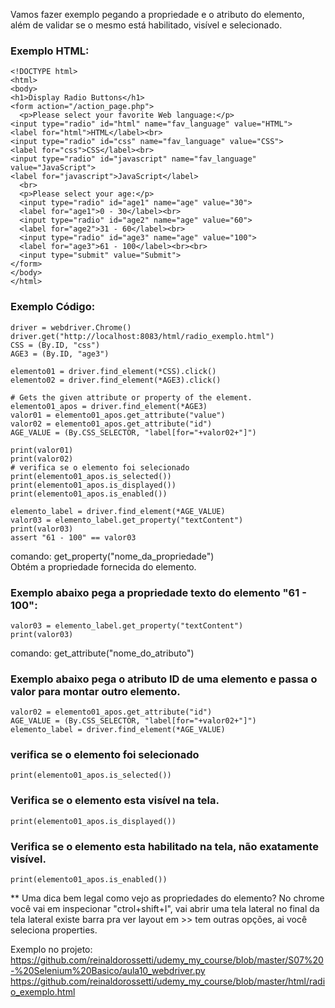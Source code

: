 
Vamos fazer exemplo pegando a propriedade e o atributo do elemento, além de validar se o mesmo está habilitado, visível e selecionado.

### Exemplo HTML:

```
<!DOCTYPE html>
<html>
<body>
<h1>Display Radio Buttons</h1>
<form action="/action_page.php">
  <p>Please select your favorite Web language:</p>
<input type="radio" id="html" name="fav_language" value="HTML">
<label for="html">HTML</label><br>
<input type="radio" id="css" name="fav_language" value="CSS">
<label for="css">CSS</label><br>
<input type="radio" id="javascript" name="fav_language" value="JavaScript">
<label for="javascript">JavaScript</label>
  <br>  
  <p>Please select your age:</p>
  <input type="radio" id="age1" name="age" value="30">
  <label for="age1">0 - 30</label><br>
  <input type="radio" id="age2" name="age" value="60">
  <label for="age2">31 - 60</label><br>  
  <input type="radio" id="age3" name="age" value="100">
  <label for="age3">61 - 100</label><br><br>
  <input type="submit" value="Submit">
</form>
</body>
</html>
```

### Exemplo Código:
```
driver = webdriver.Chrome()
driver.get("http://localhost:8083/html/radio_exemplo.html")
CSS = (By.ID, "css")
AGE3 = (By.ID, "age3")

elemento01 = driver.find_element(*CSS).click()
elemento02 = driver.find_element(*AGE3).click()

# Gets the given attribute or property of the element.
elemento01_apos = driver.find_element(*AGE3)
valor01 = elemento01_apos.get_attribute("value")
valor02 = elemento01_apos.get_attribute("id")
AGE_VALUE = (By.CSS_SELECTOR, "label[for="+valor02+"]")

print(valor01)
print(valor02)
# verifica se o elemento foi selecionado
print(elemento01_apos.is_selected())
print(elemento01_apos.is_displayed())
print(elemento01_apos.is_enabled())

elemento_label = driver.find_element(*AGE_VALUE)
valor03 = elemento_label.get_property("textContent")
print(valor03)
assert "61 - 100" == valor03
```
comando: get_property("nome_da_propriedade")  
Obtém a propriedade fornecida do elemento.  

### Exemplo abaixo pega a propriedade texto do elemento "61 - 100":  
```
valor03 = elemento_label.get_property("textContent")
print(valor03)
```
comando: get_attribute("nome_do_atributo")  
### Exemplo abaixo pega o atributo ID de uma elemento e passa o valor para montar outro elemento.  
```
valor02 = elemento01_apos.get_attribute("id")
AGE_VALUE = (By.CSS_SELECTOR, "label[for="+valor02+"]")
elemento_label = driver.find_element(*AGE_VALUE)
```

### verifica se o elemento foi selecionado  
```
print(elemento01_apos.is_selected())
```
### Verifica se o elemento esta visível na tela.  
```
print(elemento01_apos.is_displayed())
```
### Verifica se o elemento esta habilitado na tela, não exatamente visível.  
```
print(elemento01_apos.is_enabled())
```

** Uma dica bem legal como vejo as propriedades do elemento?
No chrome você vai em inspecionar "ctrol+shift+I", vai abrir uma tela lateral no final da tela lateral existe barra pra ver layout em >> tem outras opções, ai você seleciona properties.

Exemplo no projeto:  
https://github.com/reinaldorossetti/udemy_my_course/blob/master/S07%20-%20Selenium%20Basico/aula10_webdriver.py  
https://github.com/reinaldorossetti/udemy_my_course/blob/master/html/radio_exemplo.html  
